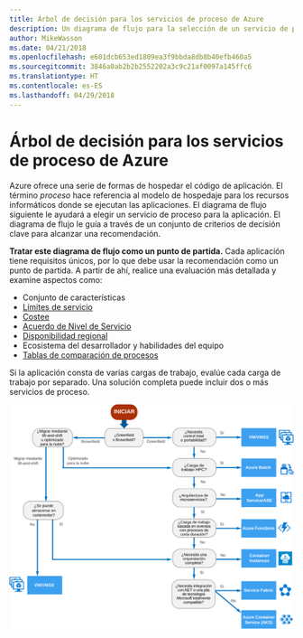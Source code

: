 ```yaml
---
title: Árbol de decisión para los servicios de proceso de Azure
description: Un diagrama de flujo para la selección de un servicio de proceso
author: MikeWasson
ms.date: 04/21/2018
ms.openlocfilehash: e601dcb653ed1809ea3f9bbda8db8b40efb460a5
ms.sourcegitcommit: 3846a0ab2b2b2552202a3c9c21af0097a145ffc6
ms.translationtype: HT
ms.contentlocale: es-ES
ms.lasthandoff: 04/29/2018
---
```

# <a name="decision-tree-for-azure-compute-services"></a>Árbol de decisión para los servicios de proceso de Azure

Azure ofrece una serie de formas de hospedar el código de aplicación. El término *proceso* hace referencia al modelo de hospedaje para los recursos informáticos donde se ejecutan las aplicaciones. El diagrama de flujo siguiente le ayudará a elegir un servicio de proceso para la aplicación. El diagrama de flujo le guía a través de un conjunto de criterios de decisión clave para alcanzar una recomendación. 

**Tratar este diagrama de flujo como un punto de partida.** Cada aplicación tiene requisitos únicos, por lo que debe usar la recomendación como un punto de partida. A partir de ahí, realice una evaluación más detallada y examine aspectos como:
 
- Conjunto de características
- [Límites de servicio](/azure/azure-subscription-service-limits)
- [Costee](https://azure.microsoft.com/pricing/)
- [Acuerdo de Nivel de Servicio](https://azure.microsoft.com/support/legal/sla/)
- [Disponibilidad regional](https://azure.microsoft.com/global-infrastructure/services/)
- Ecosistema del desarrollador y habilidades del equipo
- [Tablas de comparación de procesos](./compute-comparison.md)

Si la aplicación consta de varias cargas de trabajo, evalúe cada carga de trabajo por separado. Una solución completa puede incluir dos o más servicios de proceso.

![](../images/compute-decision-tree.svg)

